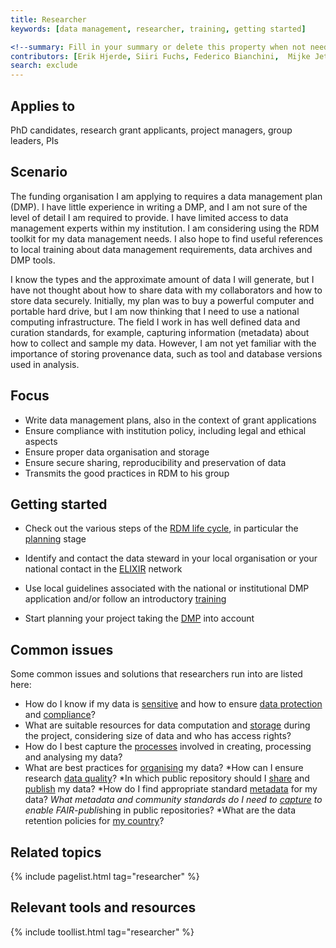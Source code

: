 ```yaml
---
title: Researcher
keywords: [data management, researcher, training, getting started] 

<!--summary: Fill in your summary or delete this property when not needed-->
contributors: [Erik Hjerde, Siiri Fuchs, Federico Bianchini,  Mijke Jetten]
search: exclude
---
```


<!--{% include note.html content="This page is under construction." %}-->

## Applies to
PhD candidates, research grant applicants, project managers, group leaders, PIs

## Scenario
The funding organisation I am applying to requires a data management plan (DMP). I have little experience in writing a DMP, and I am not sure of the level of detail I am required to provide. I have limited access to data management experts within my institution. I am considering using the RDM toolkit for my data management needs. I also hope to find useful references to local training about data management requirements, data archives and DMP tools.

I know the types and the approximate amount of data I will generate, but I have not thought about how to share data with my collaborators and how to store data securely. Initially, my plan was to buy a powerful computer and portable hard drive, but I am now thinking that I need to use a national computing infrastructure. The field I work in has well defined data and curation standards, for example, capturing information (metadata) about how to collect and sample my data. However, I am not yet familiar with the importance of storing provenance data, such as tool and database versions used in analysis.


## Focus

* Write data management plans, also in the context of grant applications
* Ensure compliance with institution policy, including legal and ethical aspects
* Ensure proper data organisation and storage
* Ensure secure sharing, reproducibility and preservation of data
* Transmits the good practices in RDM to his group

## Getting started

* Check out the various steps of the [RDM life cycle](https://rdm.elixir-europe.org/index.html), in particular the [planning](https://rdm.elixir-europe.org/planning) stage

* Identify and contact the data steward in your local organisation or your national contact in the [ELIXIR](https://elixir-europe.org/about-us/how-funded/eu-projects/converge/wp1/dm-coordinators) network
* Use local guidelines associated with the national or institutional DMP application and/or follow an introductory [training](https://tess.elixir-europe.org/search?q=Data%20Management%20Planning#materials)
* Start planning your project taking the [DMP](https://rdm.elixir-europe.org/data_management_plan.html) into account 

## Common issues

Some common issues and solutions that researchers run into are listed here:
* How do I know if my data is [sensitive](https://rdm.elixir-europe.org/data_classification.html) and how to ensure [data protection](https://rdm.elixir-europe.org/data_protection.html) and [compliance](https://rdm.elixir-europe.org/compliance_monitoring.html)?
* What are suitable resources for data computation and [storage](https://rdm.elixir-europe.org/storage.html) during the project, considering size of data and who has access rights?
* How do I best capture the [processes](https://rdm.elixir-europe.org/data_analysis.html) involved in creating, processing and analysing my data?
* What are best practices for [organising](https://rdm.elixir-europe.org/data_organisation.html) my data?
*How can I ensure research [data quality](https://rdm.elixir-europe.org/data_quality.html)?
*In which public repository should I [share](https://rdm.elixir-europe.org/sharing) and [publish](https://rdm.elixir-europe.org/data_publication.html) my data? 
*How do I find appropriate standard [metadata](https://rdm.elixir-europe.org/metadata_management.html) for my data?
*What metadata and community standards do I need to [capture](https://rdm.elixir-europe.org/collecting) to enable FAIR-publi*shing in public repositories?
*What are the data retention policies for [my country](https://elixir-europe.org/about-us/how-funded/eu-projects/converge/wp1/dm-coordinators)?


## Related topics

{% include pagelist.html tag="researcher" %}

## Relevant tools and resources

{% include toollist.html tag="researcher" %}
